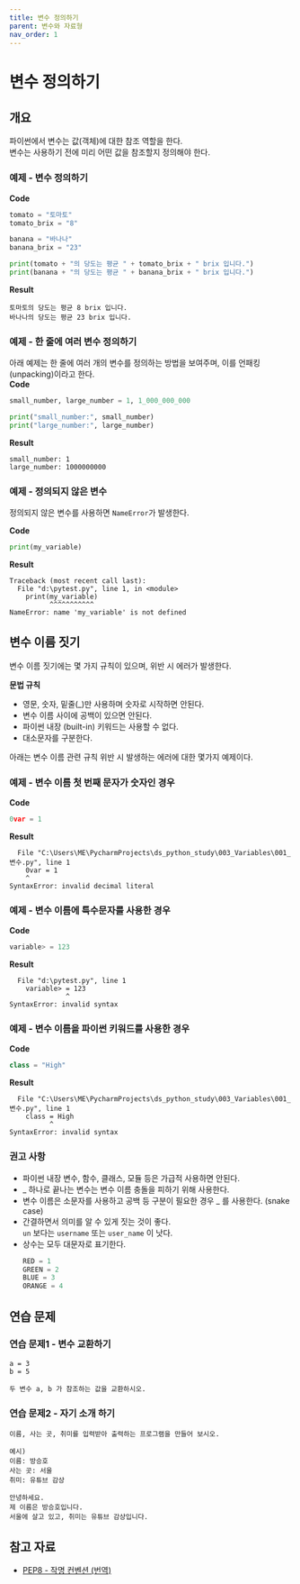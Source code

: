 ```yaml
---
title: 변수 정의하기
parent: 변수와 자료형
nav_order: 1
---
```


# 변수 정의하기  

## 개요
파이썬에서 변수는 값(객체)에 대한 참조 역할을 한다.  
변수는 사용하기 전에 미리 어떤 값을 참조할지 정의해야 한다.  

### 예제 - 변수 정의하기
**Code**
```python
tomato = "토마토"
tomato_brix = "8"

banana = "바나나"
banana_brix = "23"

print(tomato + "의 당도는 평균 " + tomato_brix + " brix 입니다.")
print(banana + "의 당도는 평균 " + banana_brix + " brix 입니다.")
```
**Result**
```
토마토의 당도는 평균 8 brix 입니다.
바나나의 당도는 평균 23 brix 입니다.
```

### 예제 - 한 줄에 여러 변수 정의하기  
아래 예제는 한 줄에 여러 개의 변수를 정의하는 방법을 보여주며, 이를 언패킹(unpacking)이라고 한다.  
**Code**  
```python
small_number, large_number = 1, 1_000_000_000

print("small_number:", small_number)
print("large_number:", large_number)
```

**Result**
```
small_number: 1
large_number: 1000000000
```

### 예제 - 정의되지 않은 변수  
정의되지 않은 변수를 사용하면 `NameError`가 발생한다.  

**Code**
```python
print(my_variable)
```
**Result**
```
Traceback (most recent call last):
  File "d:\pytest.py", line 1, in <module>
    print(my_variable)
          ^^^^^^^^^^^
NameError: name 'my_variable' is not defined
```

## 변수 이름 짓기  
변수 이름 짓기에는 몇 가지 규칙이 있으며, 위반 시 에러가 발생한다.  

**문법 규칙**  
* 영문, 숫자, 밑줄(_)만 사용하며 숫자로 시작하면 안된다.
* 변수 이름 사이에 공백이 있으면 안된다.
* 파이썬 내장 (built-in) 키워드는 사용할 수 없다.
* 대소문자를 구분한다.

아래는 변수 이름 관련 규칙 위반 시 발생하는 에러에 대한 몇가지 예제이다.

### 예제 - 변수 이름 첫 번째 문자가 숫자인 경우  
**Code**  
```python
0var = 1
```
**Result**
```
  File "C:\Users\ME\PycharmProjects\ds_python_study\003_Variables\001_변수.py", line 1
    0var = 1
    ^
SyntaxError: invalid decimal literal
```
### 예제 - 변수 이름에 특수문자를 사용한 경우  
**Code**
```python
variable> = 123
```
**Result**
```
  File "d:\pytest.py", line 1
    variable> = 123
              ^
SyntaxError: invalid syntax
```
### 예제 - 변수 이름을 파이썬 키워드를 사용한 경우  
**Code**
```python
class = "High"
```
**Result**
```
  File "C:\Users\ME\PycharmProjects\ds_python_study\003_Variables\001_변수.py", line 1
    class = High
          ^
SyntaxError: invalid syntax
```

### 권고 사항
* 파이썬 내장 변수, 함수, 클래스, 모듈 등은 가급적 사용하면 안된다.  
* _ 하나로 끝나는 변수는 변수 이름 충돌을 피하기 위해 사용한다.  
* 변수 이름은 소문자를 사용하고 공백 등 구분이 필요한 경우 _ 를 사용한다. (snake case)  
* 간결하면서 의미를 알 수 있게 짓는 것이 좋다.  
    `un` 보다는 `username` 또는 `user_name` 이 낫다.  
* 상수는 모두 대문자로 표기한다.  
    ```python
    RED = 1
    GREEN = 2
    BLUE = 3
    ORANGE = 4
    ```

## 연습 문제  
### 연습 문제1 - 변수 교환하기  
```
a = 3
b = 5

두 변수 a, b 가 참조하는 값을 교환하시오.
```
### 연습 문제2 - 자기 소개 하기  
```
이름, 사는 곳, 취미를 입력받아 출력하는 프로그램을 만들어 보시오.

예시)
이름: 방승호
사는 곳: 서울
취미: 유튜브 감상

안녕하세요.
제 이름은 방승호입니다.
서울에 살고 있고, 취미는 유튜브 감상입니다.
```

## 참고 자료  
* [PEP8 - 작명 컨벤션 (번역)](https://zerosheepmoo.github.io/pep8-in-korean/doc/naming-conventions.html)